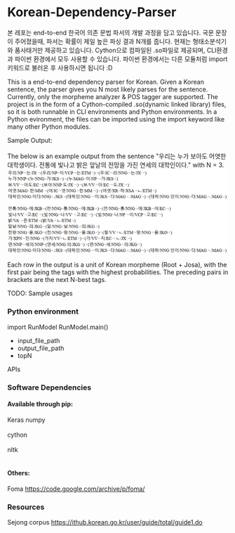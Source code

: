 # Korean-Dependency-Parser

본 레포는 end-to-end 한국어 의존 문법 파서의 개발 과정을 담고 있습니다. 국문 문장이 주어졌을때, 파서는 확률이 제일 높은 파싱 결과 N개를 줍니다. 현재는 형태소분석기와 품사태거만 제공하고 있습니다. Cython으로 컴파일된 .so파일로 제공되며, CLI환경과 파이썬 환경에서 모두 사용할 수 있습니다. 파이썬 환경에서는 다른 모듈처럼 import 키워드로 불러온 후 사용하시면 됩니다 :D

This is a end-to-end dependency parser for Korean. Given a Korean sentence, the parser gives you N most likely parses for the sentence. Currently, only the morpheme analyzer & POS tagger are supported. The project is in the form of a Cython-compiled .so(dynamic linked library) files, so it is both runnable in CLI environments and Python environments. In a Python evironment, the files can be imported using the import keyword like many other Python modules. 

Sample Output: <br></br>
The below is an example output from the sentence "우리는 누가 보아도 어엿한 대학생이다. 전통에 빛나고 밝은 앞날의 전망을 가진 연세의 대학인이다." with N = 3.
![alt text](https://github.com/PolarBear77/Korean-Constituency-Parser/blob/master/sample_output.jpg)

Each row in the output is a unit of Korean morpheme (Root + Josa), with the first pair being the tags with the highest probabilities. The preceding pairs in brackets are the next N-best tags.

TODO:
Sample usages

### Python environment
import RunModel
RunModel.main()
- input_file_path
- output_file_path
- topN

APIs

### Software Dependencies
#### Available through pip:
Keras
numpy <br></br>
cython <br></br>
nltk <br></br>
#### Others:
Foma https://code.google.com/archive/p/foma/

### Resources
Sejong corpus https://ithub.korean.go.kr/user/guide/total/guide1.do
